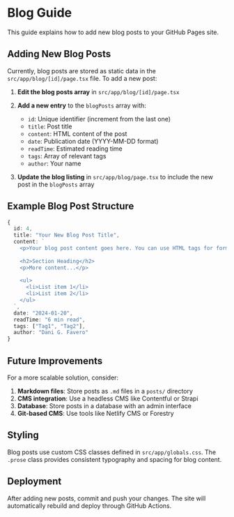 # Blog Guide

This guide explains how to add new blog posts to your GitHub Pages site.

## Adding New Blog Posts

Currently, blog posts are stored as static data in the `src/app/blog/[id]/page.tsx` file. To add a new post:

1. **Edit the blog posts array** in `src/app/blog/[id]/page.tsx`
2. **Add a new entry** to the `blogPosts` array with:
   - `id`: Unique identifier (increment from the last one)
   - `title`: Post title
   - `content`: HTML content of the post
   - `date`: Publication date (YYYY-MM-DD format)
   - `readTime`: Estimated reading time
   - `tags`: Array of relevant tags
   - `author`: Your name

3. **Update the blog listing** in `src/app/blog/page.tsx` to include the new post in the `blogPosts` array

## Example Blog Post Structure

```typescript
{
  id: 4,
  title: "Your New Blog Post Title",
  content: `
    <p>Your blog post content goes here. You can use HTML tags for formatting.</p>
    
    <h2>Section Heading</h2>
    <p>More content...</p>
    
    <ul>
      <li>List item 1</li>
      <li>List item 2</li>
    </ul>
  `,
  date: "2024-01-20",
  readTime: "6 min read",
  tags: ["Tag1", "Tag2"],
  author: "Dani G. Favero"
}
```

## Future Improvements

For a more scalable solution, consider:

1. **Markdown files**: Store posts as `.md` files in a `posts/` directory
2. **CMS integration**: Use a headless CMS like Contentful or Strapi
3. **Database**: Store posts in a database with an admin interface
4. **Git-based CMS**: Use tools like Netlify CMS or Forestry

## Styling

Blog posts use custom CSS classes defined in `src/app/globals.css`. The `.prose` class provides consistent typography and spacing for blog content.

## Deployment

After adding new posts, commit and push your changes. The site will automatically rebuild and deploy through GitHub Actions. 